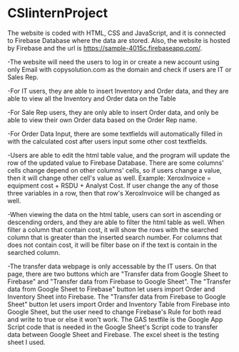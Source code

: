 # CSIinternProject

The website is coded with HTML, CSS and JavaScript, and it is connected to Firebase Database where the data are stored. 
Also, the website is hosted by Firebase and the url is https://sample-4015c.firebaseapp.com/.

-The website will need the users to log in or create a new account using only Email with copysolution.com as the domain and 
check if users are IT or Sales Rep.

-For IT users, they are able to insert Inventory and Order data, and they are able to view all the Inventory and Order data on the Table

-For Sale Rep users, they are only able to insert Order data, and only be able to view their own Order data based on the Order Rep name. 

-For Order Data Input, there are some textfields will automatically filled in with the calculated cost after users input some
other cost textfields.

-Users are able to edit the html table value, and the program will update the row of the updated value to Firebase Database. 
There are some columns' cells change depend on other columns' cells, so if users change a value, then it will change other cell's 
value as well. Example: XeroxInvoice = equipment cost + RSDU + Analyst Cost. If user change the any of those three variables in a 
row, then that row's XeroxInvoice will be changed as well. 

-When viewing the data on the html table, users can sort in ascending or descending orders, and they are able to filter the html
table as well. When filter a column that contain cost, it will show the rows with the searched column that is greater than the 
inserted search number. For columns that does not contain cost, it will be filter base on if the text is contain in the searched column.

-The transfer data webpage is only accessable by the IT users. On that page, there are two buttons which are "Transfer data from Google
Sheet to Firebase" and "Transfer data from Firebase to Google Sheet". The "Transfer data from Google Sheet to Firebase" button let users
import Order and Inventory Sheet into Firebase. The "Transfer data from Firebase to Google Sheet" button let users import Order and 
Inventory Table from Firebase into Google Sheet, but the user need to change Firebase's Rule for both read and write to true or else
it won't work. The GAS textfile is the Google App Script code that is needed in the Google Sheet's Script code to transfer data between
Google Sheet and Firebase. The excel sheet is the testing sheet I used.
